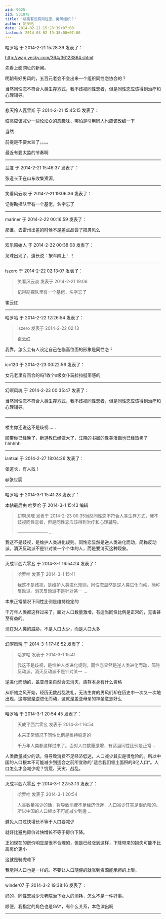 ```yaml
---
aid: 9025
zid: 531078
title: '临高有没有同性恋、男风组织？'
author: 哈罗哈
date: 2014-02-21 15:28:39+07:00
lastmod: 2014-03-02 19:38:00+07:00
---
```


哈罗哈 于 2014-2-21 15:28:39 发表了：

http://wap.yesky.com/364/36123864.shtml

先看上面网址的新闻。

明朝有好男风的，五百元老会不会出来一个组织同性恋协会的？

当然同性恋不符合人类生存方式，我不歧视同性恋者，但是同性恋应该得到治疗和心理辅导。

---------

悲天怜人瓦里斯 于 2014-2-21 15:45:15 发表了：

临高应该减少一些论坛众的恶趣味，哪怕是引用同人也应该改编一下

当然

前提是不要太监了。。。。

最近有要太监的节奏啊

---------

兰度 于 2014-2-21 15:46:37 发表了：

张道长正在山东收集资源。

---------

笑看风云淡 于 2014-2-21 19:06:36 发表了：

记得勘探队里有一个基佬，名字忘了

---------

mariner 于 2014-2-22 00:16:59 发表了：

那谁，去雷州出差的时候不是差点品尝了把男风么

---------

欢乐原始人 于 2014-2-22 00:38:08 发表了：

龙珠出现了，道长说：按军阶上！！

---------

iszero 于 2014-2-22 02:13:07 发表了：

> 笑看风云淡 发表于 2014-2-21 19:06
> 
> 记得勘探队里有一个基佬，名字忘了



崔云红

---------

哈罗哈 于 2014-2-22 12:26:54 发表了：

> iszero 发表于 2014-2-22 02:13
> 
> 崔云红



我靠，怎么会有人设定自己在临高位面的形象是同性恋？

---------

icc120 于 2014-2-23 00:22:56 发表了：

女元老里有百合的吗?收个s级女仆玩拉拉挺带感的

---------

幻暝风魂 于 2014-2-23 00:35:47 发表了：

当然同性恋不符合人类生存方式，我不歧视同性恋者，但是同性恋应该得到治疗和心理辅导。

————————————————————————————————————

楼主你还说这不是歧视……

顺带你已经晚了，新道教已经做大了，江南的书局的耽美漫画也已经热卖了hhhhhh

---------

iantsai 于 2014-2-27 18:04:26 发表了：

张道长，有人找！

@张应宸

---------

哈罗哈 于 2014-3-1 15:41:28 发表了：

本帖最后由 哈罗哈 于 2014-3-1 15:43 编辑 


> 
> 幻暝风魂 发表于 2014-2-23 00:35当然同性恋不符合人类生存方式，我不歧视同性恋者，但是同性恋应该得到治疗和心理辅导。
> 
> ——————— ...



我这不是歧视，是维护人类进化规则。同性恋显然是逆人类进化而动，简称反动派。消灭反动派不是针对某一个个体的人，而是要消灭这种现象。

---------

灭成平西六零幺 于 2014-3-1 16:54:24 发表了：

> 哈罗哈 发表于 2014-3-1 15:41
> 
> 我这不是歧视，是维护人类进化规则。同性恋显然是逆人类进化而动，简称反动派。消灭反动派不是针对某一 ...



本来正常情况下同性比例是维持稳定的

千万年人类都这样过来了。面对人口数量激增，有适当同性比例是正常的，无害甚至有益的。

现在对人类的威胁，不是人口太少，而是人口太多

---------

幻暝风魂 于 2014-3-1 17:46:52 发表了：

> 哈罗哈 发表于 2014-3-1 15:41
> 
> 我这不是歧视，是维护人类进化规则。同性恋显然是逆人类进化而动，简称反动派。消灭反动派不是针对某一 ...



逆进化而动的，盖亚母亲自然会去消灭，族群本身有什么资格

从断袖之风开始，经历无数战乱洗礼，无法生育的男风们却在历史中一次又一次地出现，这哪里是逆进化而动，这就是盖亚母亲的神圣意志好么

---------

哈罗哈 于 2014-3-1 20:54:45 发表了：

> 灭成平西六零幺 发表于 2014-3-1 16:54
> 
> 本来正常情况下同性比例是维持稳定的
> 
> 千万年人类都这样过来了。面对人口数量激增，有适当同性比例是正常 ...



人类数量减少的话，将导致消费不足经济低迷，人口减少其实是很危险的。所以中国的人口根本不可能减少到适合之前所宣称的”适合我们领土面积的8亿人口“。人口怎么才会减少呢？饥荒、天灾、战乱。

---------

灭成平西六零幺 于 2014-3-1 22:53:13 发表了：

> 哈罗哈 发表于 2014-3-1 20:54
> 
> 人类数量减少的话，将导致消费不足经济低迷，人口减少其实是很危险的。所以中国的人口根本不可能减少到适 ...



避免人口过快增长不等于人口要减少

就好比避免房价过快增长不等于房价下降。

正如现在的房价明显是很不合理的，但是已经涨到这样，下降带来的损失可能不比高房价更小

这就是骑虎难下

我觉得人口也是一样的。不要让人口随便的就涨到资源能承担的上限。

---------

winder07 于 2014-3-2 19:38:16 发表了：

妈的，同性恋减少元老院治下女人的消耗，怎么不是一件好事。

顺便，我指定的角色也是GAY，有什么关系，本色演出啊

---------

